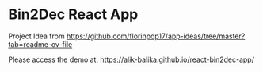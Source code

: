 # Bin2Dec React App

Project Idea from https://github.com/florinpop17/app-ideas/tree/master?tab=readme-ov-file

Please access the demo at:
https://alik-balika.github.io/react-bin2dec-app/
